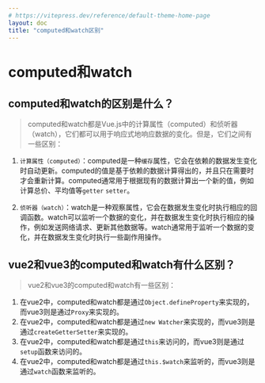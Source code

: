 ```yaml
---
# https://vitepress.dev/reference/default-theme-home-page
layout: doc
title: "computed和watch区别"
---
```


# computed和watch

## computed和watch的区别是什么？

> computed和watch都是Vue.js中的计算属性（computed）和侦听器（watch），它们都可以用于响应式地响应数据的变化。但是，它们之间有一些区别：

1. `计算属性（computed）`：computed是一种`缓存`属性，它会在依赖的数据发生变化时自动更新。computed的值是基于依赖的数据计算得出的，并且只在需要时才会重新计算。computed通常用于根据现有的数据计算出一个新的值，例如计算总价、平均值等`getter` `setter`。

2. `侦听器（watch）`：watch是一种观察属性，它会在数据发生变化时执行相应的回调函数。watch可以监听一个数据的变化，并在数据发生变化时执行相应的操作，例如发送网络请求、更新其他数据等。watch通常用于监听一个数据的变化，并在数据发生变化时执行一些副作用操作。

## vue2和vue3的computed和watch有什么区别？
>
> vue2和vue3的computed和watch有一些区别：

1. 在vue2中，computed和watch都是通过`Object.defineProperty`来实现的，而vue3则是通过`Proxy`来实现的。
2. 在vue2中，computed和watch都是通过`new Watcher`来实现的，而vue3则是通过`createGetterSetter`来实现的。
3. 在vue2中，computed和watch都是通过`this`来访问的，而vue3则是通过`setup`函数来访问的。
4. 在vue2中，computed和watch都是通过`this.$watch`来监听的，而vue3则是通过`watch`函数来监听的。
